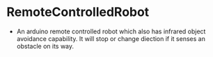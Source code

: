 # RemoteControlledRobot
- An arduino remote controlled robot which also has infrared object avoidance capability. It will stop or change diection if it senses an obstacle on its way.
